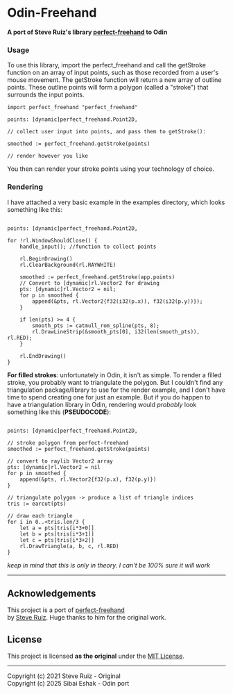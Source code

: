 # Odin-Freehand

__A port of Steve Ruiz's library [perfect-freehand](https://github.com/steveruizok/perfect-freehand) to Odin__  


### Usage
To use this library, import the perfect_freehand and call the getStroke function on an array of input points, such as those recorded from a user's mouse movement. The getStroke function will return a new array of outline points. These outline points will form a polygon (called a "stroke") that surrounds the input points.

```Odin
import perfect_freehand "perfect_freehand"

points: [dynamic]perfect_freehand.Point2D,

// collect user input into points, and pass them to getStroke():

smoothed := perfect_freehand.getStroke(points)

// render however you like
```
You then can render your stroke points using your technology of choice.  


### Rendering
I have attached a very basic example in the examples directory, which looks something like this:  
```odin

points: [dynamic]perfect_freehand.Point2D,

for !rl.WindowShouldClose() {
    handle_input(); //function to collect points 

    rl.BeginDrawing()
    rl.ClearBackground(rl.RAYWHITE)

    smoothed := perfect_freehand.getStroke(app.points)
    // Convert to [dynamic]rl.Vector2 for drawing
    pts: [dynamic]rl.Vector2 = nil;
    for p in smoothed {
        append(&pts, rl.Vector2{f32(i32(p.x)), f32(i32(p.y))});
    }

    if len(pts) >= 4 {
        smooth_pts := catmull_rom_spline(pts, 8);
        rl.DrawLineStrip(&smooth_pts[0], i32(len(smooth_pts)), rl.RED);
    }

    rl.EndDrawing()
}
```


__For filled strokes__: unfortunately in Odin, it isn't as simple. To render a filled stroke, you probably want to triangulate the polygon. But I couldn't find any triangulation package/library to use for the render example, and I don't have time to spend creating one for just an example. But if you do happen to have a triangulation library in Odin, rendering would _probably_ look something like this (**PSEUDOCODE**):
```odin

points: [dynamic]perfect_freehand.Point2D,

// stroke polygon from perfect-freehand
smoothed := perfect_freehand.getStroke(points)

// convert to raylib Vector2 array
pts: [dynamic]rl.Vector2 = nil
for p in smoothed {
    append(&pts, rl.Vector2{f32(p.x), f32(p.y)})
}

// triangulate polygon -> produce a list of triangle indices
tris := earcut(pts)

// draw each triangle
for i in 0..<tris.len/3 {
    let a = pts[tris[i*3+0]]
    let b = pts[tris[i*3+1]]
    let c = pts[tris[i*3+2]]
    rl.DrawTriangle(a, b, c, rl.RED)
}
```
_keep in mind that this is only in theory. I can't be 100% sure it will work_

---

## Acknowledgements

This project is a port of [perfect-freehand](https://github.com/steveruizok/perfect-freehand)  
by [Steve Ruiz](https://github.com/steveruizok). Huge thanks to him for the original work.

## License

This project is licensed __as the original__ under the [MIT License](./LICENSE).

---
Copyright (c) 2021 Steve Ruiz - Original  
Copyright (c) 2025 Sibai Eshak - Odin port